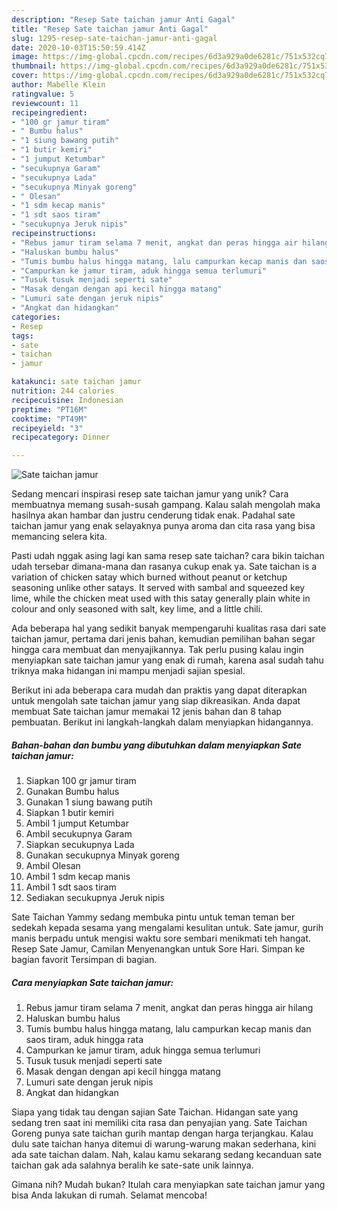 ```yaml
---
description: "Resep Sate taichan jamur Anti Gagal"
title: "Resep Sate taichan jamur Anti Gagal"
slug: 1295-resep-sate-taichan-jamur-anti-gagal
date: 2020-10-03T15:50:59.414Z
image: https://img-global.cpcdn.com/recipes/6d3a929a0de6281c/751x532cq70/sate-taichan-jamur-foto-resep-utama.jpg
thumbnail: https://img-global.cpcdn.com/recipes/6d3a929a0de6281c/751x532cq70/sate-taichan-jamur-foto-resep-utama.jpg
cover: https://img-global.cpcdn.com/recipes/6d3a929a0de6281c/751x532cq70/sate-taichan-jamur-foto-resep-utama.jpg
author: Mabelle Klein
ratingvalue: 5
reviewcount: 11
recipeingredient:
- "100 gr jamur tiram"
- " Bumbu halus"
- "1 siung bawang putih"
- "1 butir kemiri"
- "1 jumput Ketumbar"
- "secukupnya Garam"
- "secukupnya Lada"
- "secukupnya Minyak goreng"
- " Olesan"
- "1 sdm kecap manis"
- "1 sdt saos tiram"
- "secukupnya Jeruk nipis"
recipeinstructions:
- "Rebus jamur tiram selama 7 menit, angkat dan peras hingga air hilang"
- "Haluskan bumbu halus"
- "Tumis bumbu halus hingga matang, lalu campurkan kecap manis dan saos tiram, aduk hingga rata"
- "Campurkan ke jamur tiram, aduk hingga semua terlumuri"
- "Tusuk tusuk menjadi seperti sate"
- "Masak dengan dengan api kecil hingga matang"
- "Lumuri sate dengan jeruk nipis"
- "Angkat dan hidangkan"
categories:
- Resep
tags:
- sate
- taichan
- jamur

katakunci: sate taichan jamur 
nutrition: 244 calories
recipecuisine: Indonesian
preptime: "PT16M"
cooktime: "PT49M"
recipeyield: "3"
recipecategory: Dinner

---
```



![Sate taichan jamur](https://img-global.cpcdn.com/recipes/6d3a929a0de6281c/751x532cq70/sate-taichan-jamur-foto-resep-utama.jpg)

Sedang mencari inspirasi resep sate taichan jamur yang unik? Cara membuatnya memang susah-susah gampang. Kalau salah mengolah maka hasilnya akan hambar dan justru cenderung tidak enak. Padahal sate taichan jamur yang enak selayaknya punya aroma dan cita rasa yang bisa memancing selera kita.

Pasti udah nggak asing lagi kan sama resep sate taichan? cara bikin taichan udah tersebar dimana-mana dan rasanya cukup enak ya. Sate taichan is a variation of chicken satay which burned without peanut or ketchup seasoning unlike other satays. It served with sambal and squeezed key lime, while the chicken meat used with this satay generally plain white in colour and only seasoned with salt, key lime, and a little chili.

Ada beberapa hal yang sedikit banyak mempengaruhi kualitas rasa dari sate taichan jamur, pertama dari jenis bahan, kemudian pemilihan bahan segar hingga cara membuat dan menyajikannya. Tak perlu pusing kalau ingin menyiapkan sate taichan jamur yang enak di rumah, karena asal sudah tahu triknya maka hidangan ini mampu menjadi sajian spesial.


Berikut ini ada beberapa cara mudah dan praktis yang dapat diterapkan untuk mengolah sate taichan jamur yang siap dikreasikan. Anda dapat membuat Sate taichan jamur memakai 12 jenis bahan dan 8 tahap pembuatan. Berikut ini langkah-langkah dalam menyiapkan hidangannya.

<!--inarticleads1-->

##### Bahan-bahan dan bumbu yang dibutuhkan dalam menyiapkan Sate taichan jamur:

1. Siapkan 100 gr jamur tiram
1. Gunakan  Bumbu halus
1. Gunakan 1 siung bawang putih
1. Siapkan 1 butir kemiri
1. Ambil 1 jumput Ketumbar
1. Ambil secukupnya Garam
1. Siapkan secukupnya Lada
1. Gunakan secukupnya Minyak goreng
1. Ambil  Olesan
1. Ambil 1 sdm kecap manis
1. Ambil 1 sdt saos tiram
1. Sediakan secukupnya Jeruk nipis


Sate Taichan Yammy sedang membuka pintu untuk teman teman ber sedekah kepada sesama yang mengalami kesulitan untuk. Sate jamur, gurih manis berpadu untuk mengisi waktu sore sembari menikmati teh hangat. Resep Sate Jamur, Camilan Menyenangkan untuk Sore Hari. Simpan ke bagian favorit Tersimpan di bagian. 

<!--inarticleads2-->

##### Cara menyiapkan Sate taichan jamur:

1. Rebus jamur tiram selama 7 menit, angkat dan peras hingga air hilang
1. Haluskan bumbu halus
1. Tumis bumbu halus hingga matang, lalu campurkan kecap manis dan saos tiram, aduk hingga rata
1. Campurkan ke jamur tiram, aduk hingga semua terlumuri
1. Tusuk tusuk menjadi seperti sate
1. Masak dengan dengan api kecil hingga matang
1. Lumuri sate dengan jeruk nipis
1. Angkat dan hidangkan


Siapa yang tidak tau dengan sajian Sate Taichan. Hidangan sate yang sedang tren saat ini memiliki cita rasa dan penyajian yang. Sate Taichan Goreng punya sate taichan gurih mantap dengan harga terjangkau. Kalau dulu sate taichan hanya ditemui di warung-warung makan sederhana, kini ada sate taichan dalam. Nah, kalau kamu sekarang sedang kecanduan sate taichan gak ada salahnya beralih ke sate-sate unik lainnya. 

Gimana nih? Mudah bukan? Itulah cara menyiapkan sate taichan jamur yang bisa Anda lakukan di rumah. Selamat mencoba!

